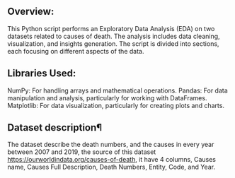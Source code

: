 ## Overview:
This Python script performs an Exploratory Data Analysis (EDA) on two datasets related to causes of death. The analysis includes data cleaning, visualization, and insights generation. The script is divided into sections, each focusing on different aspects of the data.

## Libraries Used:
NumPy: For handling arrays and mathematical operations.
Pandas: For data manipulation and analysis, particularly for working with DataFrames.
Matplotlib: For data visualization, particularly for creating plots and charts.

## Dataset description¶
The dataset describe the death numbers, and the causes in every year between 2007 and 2019, the source of this dataset https://ourworldindata.org/causes-of-death, it have 4 columns, Causes name, Causes Full Description, Death Numbers, Entity, Code, and Year.

